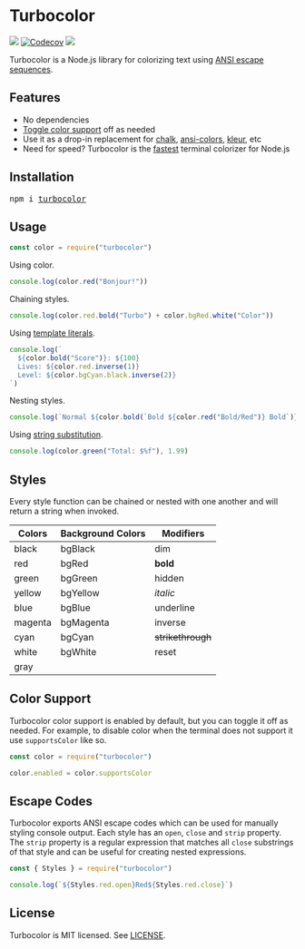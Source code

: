 # Turbocolor

[![](http://img.shields.io/travis/jorgebucaran/turbocolor.svg)](https://travis-ci.org/jorgebucaran/turbocolor)
[![Codecov](https://img.shields.io/codecov/c/github/jorgebucaran/turbocolor/master.svg)](https://codecov.io/gh/jorgebucaran/turbocolor)
[![](https://img.shields.io/npm/v/turbocolor.svg)](https://www.npmjs.org/package/turbocolor)

Turbocolor is a Node.js library for colorizing text using [ANSI escape sequences](https://en.wikipedia.org/wiki/ANSI_escape_code).

## Features

- No dependencies
- [Toggle color support](#color-support) off as needed
- Use it as a drop-in replacement for [chalk](https://github.com/chalk/chalk), [ansi-colors](https://github.com/doowb/ansi-colors), [kleur](https://github.com/lukeed/kleur), etc
- Need for speed? Turbocolor is the [fastest](/bench) terminal colorizer for Node.js

## Installation

<pre>
npm i <a href="https://www.npmjs.com/package/turbocolor">turbocolor</a>
</pre>

## Usage

```jsx
const color = require("turbocolor")
```

Using color.

```jsx
console.log(color.red("Bonjour!"))
```

Chaining styles.

```jsx
console.log(color.red.bold("Turbo") + color.bgRed.white("Color"))
```

Using [template literals](https://developer.mozilla.org/en-US/docs/Web/JavaScript/Reference/Template_literals).

```jsx
console.log(`
  ${color.bold("Score")}: ${100}
  Lives: ${color.red.inverse(1)}
  Level: ${color.bgCyan.black.inverse(2)}
`)
```

Nesting styles.

```jsx
console.log(`Normal ${color.bold(`Bold ${color.red("Bold/Red")} Bold`)} Normal`)
```

Using [string substitution](https://nodejs.org/api/console.html#console_console_log_data_args).

```jsx
console.log(color.green("Total: $%f"), 1.99)
```

## Styles

Every style function can be chained or nested with one another and will return a string when invoked.

| Colors  | Background Colors | Modifiers         |
| ------- | ----------------- | ----------------- |
| black   | bgBlack           | dim               |
| red     | bgRed             | **bold**          |
| green   | bgGreen           | hidden            |
| yellow  | bgYellow          | _italic_          |
| blue    | bgBlue            | underline         |
| magenta | bgMagenta         | inverse           |
| cyan    | bgCyan            | ~~strikethrough~~ |
| white   | bgWhite           | reset             |
| gray    |                   |                   |

## Color Support

Turbocolor color support is enabled by default, but you can toggle it off as needed. For example, to disable color when the terminal does not support it use `supportsColor` like so.

```js
const color = require("turbocolor")

color.enabled = color.supportsColor
```

## Escape Codes

Turbocolor exports ANSI escape codes which can be used for manually styling console output. Each style has an `open`, `close` and `strip` property. The `strip` property is a regular expression that matches all `close` substrings of that style and can be useful for creating nested expressions.

```jsx
const { Styles } = require("turbocolor")

console.log(`${Styles.red.open}Red${Styles.red.close}`)
```

## License

Turbocolor is MIT licensed. See [LICENSE](LICENSE.md).
